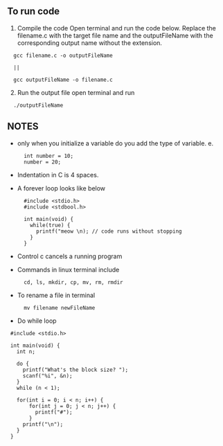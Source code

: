 ## To run code

1. Compile the code
  Open terminal and run the code below. Replace the filename.c with the target file name and the outputFileName with the corresponding output name without the extension.
  ```ssh
    gcc filename.c -o outputFileName

    || 

    gcc outputFileName -o filename.c
  ```

2. Run the output file
  open terminal and run
  ```ssh
    ./outputFileName
  ```


## NOTES
- only when you initialize a variable do you add the type of variable. e. 
  ```ssh
    int number = 10;
    number = 20;
  ```
- Indentation in C is 4 spaces.
- A forever loop looks like below
  ```ssh
    #include <stdio.h>
    #include <stdbool.h>

    int main(void) {
      while(true) {
        printf("meow \n); // code runs without stopping
      }
    }
  ```
- Control c cancels a running program
- Commands in linux terminal include
  ```ssh
    cd, ls, mkdir, cp, mv, rm, rmdir
  ```
- To rename a file in terminal
  ```ssh
    mv filename newFileName
  ```

- Do while loop
 ```ssh
  #include <stdio.h>

  int main(void) {
    int n;

    do {
      printf("What's the block size? ");
      scanf("%i", &n);
    }
    while (n < 1);

    for(int i = 0; i < n; i++) {
        for(int j = 0; j < n; j++) {
          printf("#");
        }
      printf("\n");
    }
  }
 ```